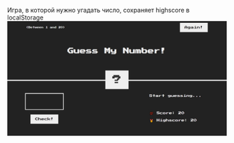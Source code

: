 Игра, в которой нужно угадать число, сохраняет highscore в localStorage
![игра](./preview/guess.jpg?raw=true "игра")